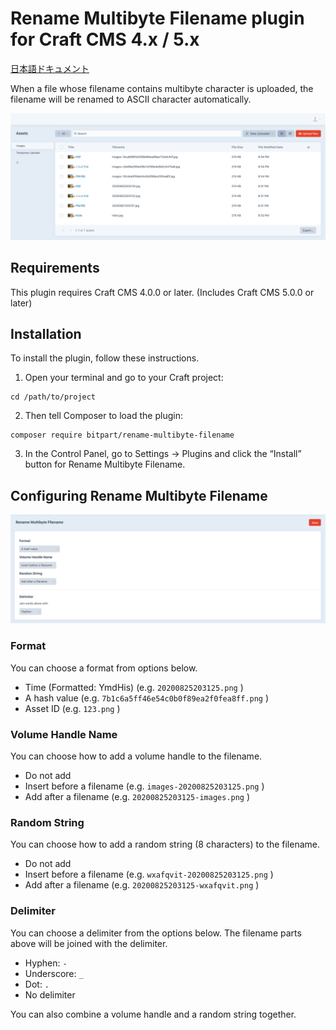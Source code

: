 # Rename Multibyte Filename plugin for Craft CMS 4.x / 5.x

[日本語ドキュメント](README.ja.md)

When a file whose filename contains multibyte character is uploaded, the filename will be renamed to ASCII character automatically.

![Screenshot](resources/img/screenshot-min.png)

## Requirements

This plugin requires Craft CMS 4.0.0 or later. (Includes Craft CMS 5.0.0 or later)

## Installation

To install the plugin, follow these instructions.

1. Open your terminal and go to your Craft project:

```
cd /path/to/project
```

2. Then tell Composer to load the plugin:

```
composer require bitpart/rename-multibyte-filename
```

3. In the Control Panel, go to Settings → Plugins and click the “Install” button for Rename Multibyte Filename.

## Configuring Rename Multibyte Filename

![Screenshot](resources/img/config-en-min.png)

### Format

You can choose a format from options below.

- Time (Formatted: YmdHis) (e.g. `20200825203125.png` )
- A hash value (e.g. `7b1c6a5ff46e54c0b0f89ea2f0fea8ff.png` )
- Asset ID (e.g. `123.png` )

### Volume Handle Name

You can choose how to add a volume handle to the filename.

- Do not add
- Insert before a filename (e.g. `images-20200825203125.png` )
- Add after a filename (e.g. `20200825203125-images.png` )

### Random String

You can choose how to add a random string (8 characters) to the filename.

- Do not add
- Insert before a filename (e.g. `wxafqvit-20200825203125.png` )
- Add after a filename (e.g. `20200825203125-wxafqvit.png` )

### Delimiter

You can choose a delimiter from the options below. The filename parts above will be joined with the delimiter.

- Hyphen: `-`
- Underscore: `_`
- Dot: `.`
- No delimiter

You can also combine a volume handle and a random string together.
